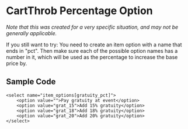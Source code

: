 CartThrob Percentage Option
===========================

*Note that this was created for a very specific situation, and may not be generally applicable.*

If you still want to try: You need to create an item option with a name that ends in "pct". Then make sure each of the possible option names has a number in it, which will be used as the percentage to increase the base price by. 

Sample Code
-----------

    <select name="item_options[gratuity_pct]">
        <option value="">Pay gratuity at event</option>
        <option value="grat_15">Add 15% gratuity</option>
        <option value="grat_18">Add 18% gratuity</option>
        <option value="grat_20">Add 20% gratuity</option>
    </select>